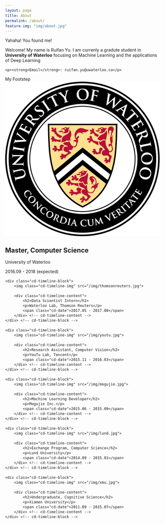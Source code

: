 ```yaml
---
layout: page
title: About
permalink: /about/
feature-img: "img/about.jpg"
---
```

<link rel="stylesheet" href="/css/timeline.css"> <!-- Resource style -->
<script src="/js/modernizr.js"></script> <!-- Modernizr -->

<div class="section">Yahaha! You found me!</div>

<div id="personal">
    <p id="intro">Welcome! My name is Ruifan Yu. I am currenly a gradute student in <strong>University of Waterloo</strong> focusing on Machine Learning and the applications of Deep Learning</p>

    <p><strong>Email</strong>: ruifan.yu@uwaterloo.ca</p>
</div>


<div class="section">My Footstep</div>
<section id="cd-timeline" class="cd-container">
    <div class="cd-timeline-block">
        <img class="cd-timeline-img" src="/img/uwaterloo.jpg">
        <div class="cd-timeline-content">
            <h2>Master, Computer Science</h2>
            <p>University of Waterloo</p>
            <span class="cd-date">2016.09 - 2018 (expected)</span>
        </div> <!-- cd-timeline-content -->
    </div> <!-- cd-timeline-block -->

    <div class="cd-timeline-block">
        <img class="cd-timeline-img" src="/img/thomsonreuters.jpg">

        <div class="cd-timeline-content">
            <h2>Data Scientist Intern</h2>
            <p>Waterloo Lab, Thomson Reuters</p>
            <span class="cd-date">2017.05 - 2017.08</span>
        </div> <!-- cd-timeline-content -->
    </div> <!-- cd-timeline-block -->

    <div class="cd-timeline-block">
        <img class="cd-timeline-img" src="/img/youtu.jpg">

        <div class="cd-timeline-content">
            <h2>Research Assistant, Computer Vision</h2>
            <p>YouTu Lab, Tencent</p>
            <span class="cd-date">2015.11 - 2016.03</span>
        </div> <!-- cd-timeline-content -->
    </div> <!-- cd-timeline-block -->

    <div class="cd-timeline-block">
        <img class="cd-timeline-img" src="/img/mogujie.jpg">

        <div class="cd-timeline-content">
            <h2>Machine Learning Developer</h2>
            <p>Mogujie Inc.</p>
            <span class="cd-date">2015.06 - 2015.09</span>
        </div> <!-- cd-timeline-content -->
    </div> <!-- cd-timeline-block -->

    <div class="cd-timeline-block">
        <img class="cd-timeline-img" src="/img/lund.jpg">

        <div class="cd-timeline-content">
            <h2>Exchange Program, Computer Science</h2>
            <p>Lund University</p>
            <span class="cd-date">2014.09 - 2015.01</span>
        </div> <!-- cd-timeline-content -->
    </div> <!-- cd-timeline-block -->

    <div class="cd-timeline-block">
        <img class="cd-timeline-img" src="/img/xmu.jpg">

        <div class="cd-timeline-content">
            <h2>Undergraduate, Cognitive Science</h2>
            <p>Xiamen University</p>
            <span class="cd-date">2011.09 - 2015.07</span>
        </div> <!-- cd-timeline-content -->
    </div> <!-- cd-timeline-block -->
</section> <!-- cd-timeline -->

<script src="http://ajax.googleapis.com/ajax/libs/jquery/1.11.0/jquery.min.js"></script>
<script src="/js/timeline_main.js"></script> 